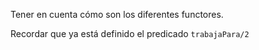 Tener en cuenta cómo son los diferentes functores.

Recordar que ya está definido el predicado `trabajaPara/2`